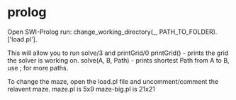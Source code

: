 # prolog

Open SWI-Prolog
run:
  change_working_directory(_, PATH_TO_FOLDER).
  ['load.pl'].

This will allow you to run solve/3 and printGrid/0
printGrid() - prints the grid the solver is working on.
solve(A, B, Path) - prints shortest Path from A to B, use ; for more paths.

To change the maze, open the load.pl file and uncomment/comment the relavent maze.
maze.pl is 5x9
maze-big.pl is 21x21
